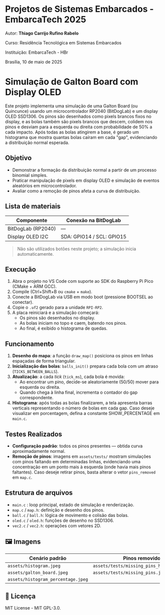# Projetos de Sistemas Embarcados - EmbarcaTech 2025

Autor: **Thiago Carrijo Rufino Rabelo**

Curso: Residência Tecnológica em Sistemas Embarcados

Instituição: EmbarcaTech - HBr

Brasília, 10 de maio de 2025

<!-- INSIRA O CONTEÚDO DO SEU README AQUI! -->

# Simulação de Galton Board com Display OLED

Este projeto implementa uma simulação de uma Galton Board (ou Quincunce) usando um microcontrolador RP2040 (BitDogLab) e um display OLED SSD1306. Os pinos são desenhados como pixels brancos fixos no display, e as bolas também são pixels brancos que descem, colidem nos pinos e desviam para a esquerda ou direita com probabilidade de 50% a cada impacto. Após todas as bolas atingirem a base, é gerado um histograma que mostra quantas bolas caíram em cada "gap", evidenciando a distribuição normal esperada.

## Objetivo

- Demonstrar a formação da distribuição normal a partir de um processo binomial simples.
- Praticar manipulação de pixels em display OLED e simulação de eventos aleatórios em microcontrolador.
- Avaliar como a remoção de pinos afeta a curva de distribuição.

## Lista de materiais

| Componente         | Conexão na BitDogLab      |
| ------------------ | ------------------------- |
| BitDogLab (RP2040) | —                         |
| Display OLED I2C   | SDA: GPIO14 / SCL: GPIO15 |

> Não são utilizados botões neste projeto; a simulação inicia automaticamente.

## Execução

1. Abra o projeto no VS Code com suporte ao SDK do Raspberry Pi Pico (CMake + ARM GCC).
2. Compile (Ctrl+Shift+B ou `cmake` + `make`).
3. Conecte a BitDogLab via USB em modo boot (pressione BOOTSEL ao conectar).
4. Copie o `.uf2` gerado para a unidade `RPI-RP2`.
5. A placa reiniciará e a simulação começará:
   - Os pinos são desenhados no display.
   - As bolas iniciam no topo e caem, batendo nos pinos.
   - Ao final, é exibido o histograma de quedas.

## Funcionamento

1. **Desenho do mapa**: a função `draw_map()` posiciona os pinos em linhas espaçadas de forma triangular.
2. **Inicialização das bolas**: `balls_init()` prepara cada bola com um atraso (`TICKS_BETWEEN_BALLS`).
3. **Atualização**: a cada _tick_ (`tick_ms`), cada bola é movida:
   - Ao encontrar um pino, decide-se aleatoriamente (50/50) mover para esquerda ou direita.
   - Quando chega à linha final, incrementa o contador do gap correspondente.
4. **Histograma**: após todas as bolas finalizarem, a tela apresenta barras verticais representando o número de bolas em cada gap. Caso deseje visualizar em porcentagem, defina a constante SHOW_PERCENTAGE em `main.c`.

## Testes Realizados

- **Configuração padrão**: todos os pinos presentes — obtida curva aproximadamente normal.
- **Remoção de pinos**: imagens em `assets/tests/` mostram simulações com pinos faltando em determinadas linhas, evidenciando uma concentração em um ponto mais à esquerda (onde havia mais pinos faltantes). Caso deseje retirar pinos, basta alterar o vetor `pins_removed` em `map.c`.

## Estrutura de arquivos

- `main.c` : loop principal, estado de simulação e renderização.
- `map.c` / `map.h`: definição e desenho dos pinos.
- `ball.c` / `ball.h`: lógica de movimento e colisão das bolas.
- `oled.c` / `oled.h`: funções de desenho no SSD1306.
- `vec2.c` / `vec2.h`: operações com vetores 2D.

## 🖼️ Imagens

| Cenário padrão                     | Pinos removidos                            |
| ---------------------------------- | ------------------------------------------ |
| `assets/histogram.jpeg`            | `assets/tests/missing_pins_histogram.jpeg` |
| `assets/galton_board.jpeg`         | `assets/tests/missing_pins.jpeg`           |
| `assets/histogram_percentage.jpeg` |                                            |

## 📜 Licença

MIT License - MIT GPL-3.0.
